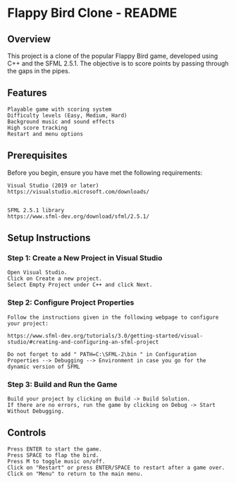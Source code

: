 # Flappy Bird Clone - README
## Overview

This project is a clone of the popular Flappy Bird game, developed using C++ and the SFML 2.5.1. The objective is to score points by passing through the gaps in the pipes.
## Features

    Playable game with scoring system
    Difficulty levels (Easy, Medium, Hard)
    Background music and sound effects
    High score tracking
    Restart and menu options

## Prerequisites

Before you begin, ensure you have met the following requirements:

    Visual Studio (2019 or later)
    https://visualstudio.microsoft.com/downloads/


    SFML 2.5.1 library
    https://www.sfml-dev.org/download/sfml/2.5.1/
    

## Setup Instructions

### Step 1: Create a New Project in Visual Studio

    Open Visual Studio.
    Click on Create a new project.
    Select Empty Project under C++ and click Next.

### Step 2: Configure Project Properties
    Follow the instructions given in the following webpage to configure your project:

    https://www.sfml-dev.org/tutorials/3.0/getting-started/visual-studio/#creating-and-configuring-an-sfml-project

    Do not forget to add " PATH=C:\SFML-2\bin " in Configuration Properties --> Debugging --> Environment in case you go for the dynamic version of SFML 

    
### Step 3: Build and Run the Game

    Build your project by clicking on Build -> Build Solution.
    If there are no errors, run the game by clicking on Debug -> Start Without Debugging.

## Controls

    Press ENTER to start the game.
    Press SPACE to flap the bird.
    Press M to toggle music on/off.
    Click on "Restart" or press ENTER/SPACE to restart after a game over.
    Click on "Menu" to return to the main menu.
